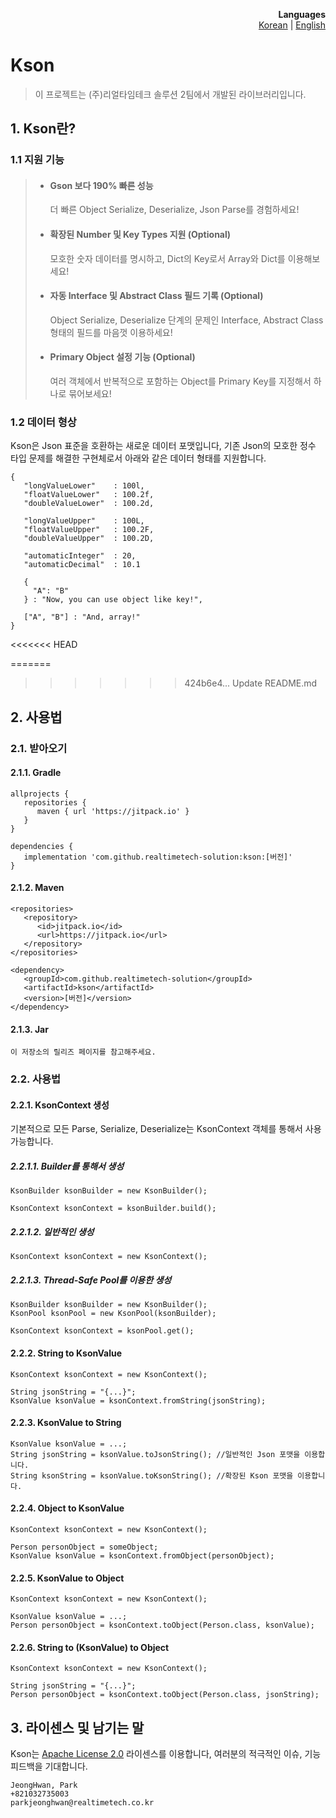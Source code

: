 <p align="right">
  <b>Languages</b><br>
  <a href="README.md">Korean</a> |
  <a href="README_EN.md">English</a>
</p>


# Kson
> 이 프로젝트는 (주)리얼타임테크 솔루션 2팀에서 개발된 라이브러리입니다.

## 1. Kson란?

### 1.1 지원 기능

>
>- #### Gson 보다 190% 빠른 성능
>      더 빠른 Object Serialize, Deserialize, Json Parse를 경험하세요!
>
>- #### 확장된 Number 및 Key Types 지원 (Optional)
>      모호한 숫자 데이터를 명시하고, Dict의 Key로서 Array와 Dict를 이용해보세요!
>
>- #### 자동 Interface 및 Abstract Class 필드 기록 (Optional)
>      Object Serialize, Deserialize 단계의 문제인 Interface, Abstract Class 형태의 필드를 마음껏 이용하세요!
>
>- #### Primary Object 설정 기능 (Optional)
>      여러 객체에서 반복적으로 포함하는 Object를 Primary Key를 지정해서 하나로 묶어보세요! 
>


### 1.2 데이터 형상

Kson은 Json 표준을 호환하는 새로운 데이터 포맷입니다, 기존 Json의 모호한 정수 타입 문제를 해결한 구현체로서 아래와 같은 데이터 형태를 지원합니다.

```
{
   "longValueLower"    : 100l,
   "floatValueLower"   : 100.2f,
   "doubleValueLower"  : 100.2d,

   "longValueUpper"    : 100L,
   "floatValueUpper"   : 100.2F,
   "doubleValueUpper"  : 100.2D,

   "automaticInteger"  : 20,
   "automaticDecimal"  : 10.1

   {
     "A": "B"
   } : "Now, you can use object like key!",

   ["A", "B"] : "And, array!"
}
```

<<<<<<< HEAD

=======
>>>>>>> 424b6e4... Update README.md
## 2. 사용법

### 2.1. 받아오기

#### 2.1.1. Gradle
```
allprojects {
   repositories {
      maven { url 'https://jitpack.io' }
   }
}

dependencies {
   implementation 'com.github.realtimetech-solution:kson:[버전]'
}
```

#### 2.1.2. Maven
```
<repositories>
   <repository>
      <id>jitpack.io</id>
      <url>https://jitpack.io</url>
   </repository>
</repositories>

<dependency>
   <groupId>com.github.realtimetech-solution</groupId>
   <artifactId>kson</artifactId>
   <version>[버전]</version>
</dependency>
```

#### 2.1.3. Jar
```
이 저장소의 릴리즈 페이지를 참고해주세요.
```

### 2.2. 사용법

#### 2.2.1. KsonContext 생성
기본적으로 모든 Parse, Serialize, Deserialize는 KsonContext 객체를 통해서 사용 가능합니다.

##### 2.2.1.1. Builder를 통해서 생성
```
KsonBuilder ksonBuilder = new KsonBuilder();

KsonContext ksonContext = ksonBuilder.build();
```

##### 2.2.1.2. 일반적인 생성
```
KsonContext ksonContext = new KsonContext();
```

##### 2.2.1.3. Thread-Safe Pool를 이용한 생성
```
KsonBuilder ksonBuilder = new KsonBuilder();
KsonPool ksonPool = new KsonPool(ksonBuilder);

KsonContext ksonContext = ksonPool.get();
```

#### 2.2.2. String to KsonValue
```
KsonContext ksonContext = new KsonContext();

String jsonString = "{...}";
KsonValue ksonValue = ksonContext.fromString(jsonString);
```

#### 2.2.3. KsonValue to String
```
KsonValue ksonValue = ...;
String jsonString = ksonValue.toJsonString(); //일반적인 Json 포맷을 이용합니다.
String ksonString = ksonValue.toKsonString(); //확장된 Kson 포맷을 이용합니다.
```

#### 2.2.4. Object to KsonValue
```
KsonContext ksonContext = new KsonContext();

Person personObject = someObject;
KsonValue ksonValue = ksonContext.fromObject(personObject);
```

#### 2.2.5. KsonValue to Object
```
KsonContext ksonContext = new KsonContext();

KsonValue ksonValue = ...;
Person personObject = ksonContext.toObject(Person.class, ksonValue);
```

#### 2.2.6. String to (KsonValue) to Object
```
KsonContext ksonContext = new KsonContext();

String jsonString = "{...}";
Person personObject = ksonContext.toObject(Person.class, jsonString);
```

## 3. 라이센스 및 남기는 말

Kson는 [Apache License 2.0](./LICENSE.txt) 라이센스를 이용합니다, 여러분의 적극적인 이슈, 기능 피드백을 기대합니다.

```
JeongHwan, Park
+821032735003
parkjeonghwan@realtimetech.co.kr
```
